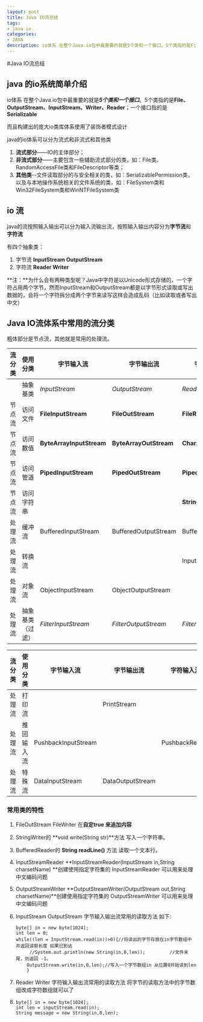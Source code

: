 ```yaml
---
layout: post
title: Java IO流总结
tags:
- java io
categories:
- JAVA
description: io体系 在整个Java.io包中最重要的就是5个类和一个接口。5个类指的是File、OutputStream、InputStream、Writer、Reader；一个接口指的是Serializable...
---
```




#Java IO流总结

## java 的io系统简单介绍

io体系 在整个Java.io包中最重要的就是***5个类和一个接口***。5个类指的是**File、OutputStream、InputStream、Writer、Reader**；一个接口指的是**Serializable**

而且构建出的庞大io类库体系使用了装饰者模式设计

java的io体系可以分为流式和非流式和其他类

1. **流式部分**――IO的主体部分；
2. **非流式部分**――主要包含一些辅助流式部分的类，如：File类、RandomAccessFile类和FileDescriptor等类；
3. **其他类**--文件读取部分的与安全相关的类，如：SerializablePermission类，以及与本地操作系统相关的文件系统的类，如：FileSystem类和Win32FileSystem类和WinNTFileSystem类

## io 流

java的流按照输入输出可以分为输入流输出流，按照输入输出内容分为**字节流**和 **字符流**

有四个抽象类：

1. 字节流  **InputStream   OutputStream**
2. 字符流 **Reader   Writer**

**注：**为什么会有两种类型呢？Java中字符是以Unicode形式存储的，一个字符占用两个字节，然而InputStream和OutputStream都是以字节形式读取或写出数据的，会将一个字符拆分成两个字节来读写这样会造成乱码（比如读取或者写出中文）

## Java IO流体系中常用的流分类



粗体部分是节点流，其他就是常用的处理流。

| 流分类 | 使用分类         | 字节输入流               | 字节输出流             | 字符输入流          | 字符输出流          |
| ------ | ---------------- | ------------------------ | ---------------------- | ------------------- | ------------------- |
|        | 抽象基类         | *InputStream*            | *OutputStream*         | *Reader*            | *Writer*            |
| 节点流 | 访问文件         | **FileInputStream**      | **FileOutStream**      | **FileReader**      | **FileWriter**      |
| 节点流 | 访问数值         | **ByteArrayInputStream** | **ByteArrayOutStream** | **CharArrayReader** | **CharArrayWriter** |
| 节点流 | 访问管道         | **PipedInputStream**     | **PipedOutStream**     | **PipedReader**     | **PipedWriter**     |
| 节点流 | 访问字符串       |                          |                        | **StringReader**    | **StringWriter**    |
| 处理流 | 缓冲流           | BufferedInputStream      | BufferedOutputStream   | BufferedReader      | BufferedWriter      |
| 处理流 | 转换流           |                          |                        | InputStreamReader   | OutputStreamWriter  |
| 处理流 | 对象流           | ObjectInputStream        | ObjectOutputStream     |                     |                     |
| 处理流 | 抽象基类（过滤） | *FilterInputStream*      | *FilterOutputStream*   | *FilterReader*      | *FilterWriter*      |

| 流分类 | 使用分类   | 字节输入流          | 字节输出流       | 字符输入流     | 字符输出流  |
| ------ | ---------- | ------------------- | ---------------- | -------------- | ----------- |
| 处理流 | 打印流     |                     | PrintStream      |                | PrintWriter |
| 处理流 | 推回输入流 | PushbackInputStream |                  | PushbackReader |             |
| 处理流 | 特殊流     | DataInputStream     | DataOutputStream |                |             |

### 常用类的特性

1. FileOutStream FileWriter 在**自定true 来追加内容**

2. StringWriter的  **void write(String str)**方法 写入一个字符串。

3. BufferedReader的  **String readLine()** 方法 读取一个文本行。

4. InputStreamReader **InputStreamReader(InputStream in,String charsetName) **创建使用指定字符集的 InputStreamReader 可以用来处理中文编码问题

5. OutputStreamWriter  **OutputStreamWriter(OutputStream out,String charsetName)**创建使用指定字符集的 OutputStreamWriter 可以用来处理中文编码问题

6. InputStream OutputStream 字节输入输出流常用的读取方法 如下:

   ```
   byte[] in = new byte[1024];
   int len = 0;
   while((len = InputStream.read(in))>0){//将读出的字节存放在in字节数组中 并返回读取长度 如果已到达
   		//System.out.println(new String(in,0,len));			//文件末尾，则返回 -1。
       OutputStream.write(in,0,len);//写入一个字节数组in 从位置0开始读到len
       }
   ```

7. Reader Writer 字符输入输出流常用的读取方法 将字节的读取方法中的字节数组改成字符数组就可以了

8. ```
   byte[] in = new byte[1024];
   int len = inputStream.read(in);
   String message = new String(in,0,len);
   ```